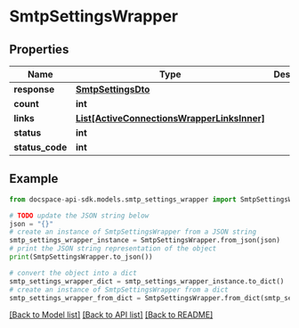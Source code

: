 # SmtpSettingsWrapper

## Properties

Name | Type | Description | Notes
------------ | ------------- | ------------- | -------------
**response** | [**SmtpSettingsDto**](SmtpSettingsDto.md) |  | [optional] 
**count** | **int** |  | [optional] 
**links** | [**List[ActiveConnectionsWrapperLinksInner]**](ActiveConnectionsWrapperLinksInner.md) |  | [optional] 
**status** | **int** |  | [optional] 
**status_code** | **int** |  | [optional] 

## Example

```python
from docspace-api-sdk.models.smtp_settings_wrapper import SmtpSettingsWrapper

# TODO update the JSON string below
json = "{}"
# create an instance of SmtpSettingsWrapper from a JSON string
smtp_settings_wrapper_instance = SmtpSettingsWrapper.from_json(json)
# print the JSON string representation of the object
print(SmtpSettingsWrapper.to_json())

# convert the object into a dict
smtp_settings_wrapper_dict = smtp_settings_wrapper_instance.to_dict()
# create an instance of SmtpSettingsWrapper from a dict
smtp_settings_wrapper_from_dict = SmtpSettingsWrapper.from_dict(smtp_settings_wrapper_dict)
```
[[Back to Model list]](../README.md#documentation-for-models) [[Back to API list]](../README.md#documentation-for-api-endpoints) [[Back to README]](../README.md)


